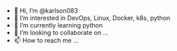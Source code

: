 - 👋 Hi, I’m @karlson083
- 👀 I’m interested in DevOps, Linux, Docker, k8s, python
- 🌱 I’m currently learning python
- 💞️ I’m looking to collaborate on ...
- 📫 How to reach me ...

<!---
karlson083/karlson083 is a ✨ special ✨ repository because its `README.md` (this file) appears on your GitHub profile.
You can click the Preview link to take a look at your changes.
--->
